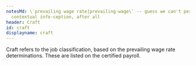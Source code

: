 ```yaml
---
notesMd: \`prevailing wage rate|prevailing-wage\` -- guess we can't perform
  contextual info-ception, after all
header: Craft
id: craft
displayname: craft
---
```

Craft refers to the job classification, based on the prevailing wage rate determinations. These are listed on the certified payroll.